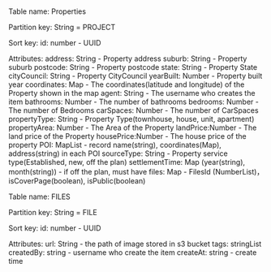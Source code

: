 #

Table name: Properties

Partition key: String = PROJECT

Sort key: id: number - UUID

Attributes:
address: String - Property address
suburb: String - Property suburb
postcode: String - Property postcode
state: String - Property State
cityCouncil: String - Property CityCouncil
yearBuilt: Number - Property built year
coordinates: Map - The coordinates(latitude and longitude) of the Property shown in the map
agent: String - The username who creates the item
bathrooms: Number - The number of bathrooms
bedrooms: Number - The number of Bedrooms
carSpaces: Number - The number of CarSpaces
propertyType: String - Property Type(townhouse, house, unit, apartment)
propertyArea: Number - The Area of the Property
landPrice:Number - The land price of the Property
housePrice:Number - The house price of the property
POI: MapList - record name(string), coordinates(Map), address(string) in each POI
sourceType: String - Property service type(Established, new, off the plan)
settlementTime: Map (year(string), month(string)) - if off the plan, must have
files: Map  - FilesId (NumberList)， isCoverPage(boolean), isPublic(boolean)

Table name: FILES

Partition key: String = FILE

Sort key: id: number - UUID

Attributes:
url: String - the path of image stored in s3 bucket
tags: stringList
createdBy: string - username who create the item
createAt: string - create time
